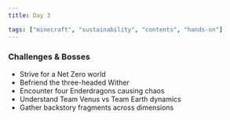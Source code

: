 ```yaml
---
title: Day 3

tags: ["minecraft", "sustainability", "contents", "hands-on"]
---
```


### Challenges & Bosses

- Strive for a Net Zero world
- Befriend the three-headed Wither
- Encounter four Enderdragons causing chaos
- Understand Team Venus vs Team Earth dynamics
- Gather backstory fragments across dimensions
